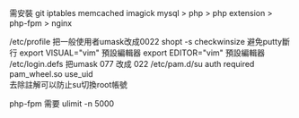 需安裝
git iptables memcached imagick mysql > php > php extension > php-fpm > nginx

/etc/profile
把一般使用者umask改成0022
shopt -s checkwinsize 避免putty斷行
export VISUAL="vim" 預設編輯器
export EDITOR="vim" 預設編輯器
/etc/login.defs
把umask 077 改成 022
/etc/pam.d/su
auth required pam_wheel.so use_uid  
去除註解可以防止su切換root帳號

php-fpm 需要 ulimit -n 5000

